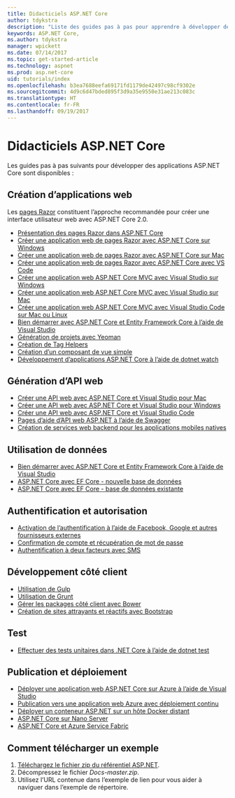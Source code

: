 ```yaml
---
title: Didacticiels ASP.NET Core
author: tdykstra
description: "Liste des guides pas à pas pour apprendre à développer des applications ASP.NET Core."
keywords: ASP.NET Core,
ms.author: tdykstra
manager: wpickett
ms.date: 07/14/2017
ms.topic: get-started-article
ms.technology: aspnet
ms.prod: asp.net-core
uid: tutorials/index
ms.openlocfilehash: b3ea7688eefa69171fd1179de42497c98cf9302e
ms.sourcegitcommit: 4d9c6d47bded895f3d9a35e9550e31ae213c083c
ms.translationtype: HT
ms.contentlocale: fr-FR
ms.lasthandoff: 09/19/2017
---
```

# <a name="aspnet-core-tutorials"></a>Didacticiels ASP.NET Core

Les guides pas à pas suivants pour développer des applications ASP.NET Core sont disponibles :

## <a name="building-web-applications"></a>Création d’applications web

Les [pages Razor](xref:mvc/razor-pages/index) constituent l’approche recommandée pour créer une interface utilisateur web avec ASP.NET Core 2.0.

* [Présentation des pages Razor dans ASP.NET Core](xref:mvc/razor-pages/index)
* [Créer une application web de pages Razor avec ASP.NET Core sur Windows](xref:tutorials/razor-pages/index)
* [Créer une application web de pages Razor avec ASP.NET Core sur Mac](xref:tutorials/razor-pages-mac/index)  
* [Créer une application web de pages Razor avec ASP.NET Core avec VS Code](xref:tutorials/razor-pages-vsc/index) 
* [Créer une application web ASP.NET Core MVC avec Visual Studio sur Windows](first-mvc-app/index.md)
* [Créer une application web ASP.NET Core MVC avec Visual Studio sur Mac](first-mvc-app-mac/index.md)
* [Créer une application web ASP.NET Core MVC avec Visual Studio Code sur Mac ou Linux](first-mvc-app-xplat/index.md)
* [Bien démarrer avec ASP.NET Core et Entity Framework Core à l’aide de Visual Studio](../data/ef-mvc/index.md)
* [Génération de projets avec Yeoman](../client-side/yeoman.md)
* [Création de Tag Helpers](../mvc/views/tag-helpers/authoring.md)
* [Création d’un composant de vue simple](../mvc/views/view-components.md#walkthrough-creating-a-simple-view-component)
* [Développement d’applications ASP.NET Core à l’aide de dotnet watch](dotnet-watch.md)

## <a name="building-web-apis"></a>Génération d’API web
* [Créer une API web avec ASP.NET Core et Visual Studio pour Mac](xref:tutorials/first-web-api-mac)
* [Créer une API web avec ASP.NET Core et Visual Studio pour Windows](first-web-api.md)
* [Créer une API web avec ASP.NET Core et Visual Studio Code](web-api-vsc.md)
* [Pages d’aide d’API web ASP.NET à l’aide de Swagger](web-api-help-pages-using-swagger.md)
* [Création de services web backend pour les applications mobiles natives](../mobile/native-mobile-backend.md)

## <a name="working-with-data"></a>Utilisation de données
* [Bien démarrer avec ASP.NET Core et Entity Framework Core à l’aide de Visual Studio](../data/ef-mvc/index.md)
* [ASP.NET Core avec EF Core - nouvelle base de données](https://docs.microsoft.com/ef/core/get-started/aspnetcore/new-db)
* [ASP.NET Core avec EF Core - base de données existante](https://docs.microsoft.com/ef/core/get-started/aspnetcore/existing-db)

## <a name="authentication-and-authorization"></a>Authentification et autorisation
* [Activation de l’authentification à l’aide de Facebook, Google et autres fournisseurs externes](../security/authentication/social/index.md)
* [Confirmation de compte et récupération de mot de passe](../security/authentication/accconfirm.md)
* [Authentification à deux facteurs avec SMS](../security/authentication/2fa.md)

## <a name="client-side-development"></a>Développement côté client
* [Utilisation de Gulp](../client-side/using-gulp.md)
* [Utilisation de Grunt](../client-side/using-grunt.md)
* [Gérer les packages côté client avec Bower](../client-side/bower.md)
* [Création de sites attrayants et réactifs avec Bootstrap](../client-side/bootstrap.md)

## <a name="testing"></a>Test
* [Effectuer des tests unitaires dans .NET Core à l’aide de dotnet test](https://docs.microsoft.com/dotnet/articles/core/testing/unit-testing-with-dotnet-test)

## <a name="publishing-and-deployment"></a>Publication et déploiement
* [Déployer une application web ASP.NET Core sur Azure à l’aide de Visual Studio](publish-to-azure-webapp-using-vs.md)
* [Publication vers une application web Azure avec déploiement continu](../publishing/azure-continuous-deployment.md)
* [Déployer un conteneur ASP.NET sur un hôte Docker distant](https://docs.microsoft.com/azure/vs-azure-tools-docker-hosting-web-apps-in-docker)
* [ASP.NET Core sur Nano Server](nano-server.md)
* [ASP.NET Core et Azure Service Fabric](https://docs.microsoft.com/azure/service-fabric/service-fabric-add-a-web-frontend)

<a name="download"></a> 
## <a name="how-to-download-a-sample"></a>Comment télécharger un exemple
1. [Téléchargez le fichier zip du référentiel ASP.NET](https://codeload.github.com/aspnet/Docs/zip/master).
1. Décompressez le fichier *Docs-master.zip*.
1. Utilisez l’URL contenue dans l’exemple de lien pour vous aider à naviguer dans l’exemple de répertoire. 

